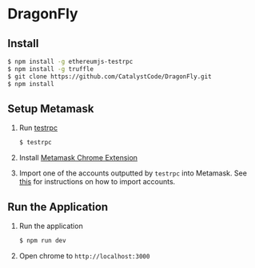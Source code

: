 # DragonFly

## Install

```bash
$ npm install -g ethereumjs-testrpc
$ npm install -g truffle
$ git clone https://github.com/CatalystCode/DragonFly.git
$ npm install
```

## Setup Metamask

1. Run [testrpc](https://github.com/ethereumjs/testrpc)
    ```bash
    $ testrpc
    ```

2. Install [Metamask Chrome Extension](https://chrome.google.com/webstore/detail/metamask/nkbihfbeogaeaoehlefnkodbefgpgknn)
3. Import one of the accounts outputted by `testrpc` into Metamask. See [this](http://metamask.consensyssupport.happyfox.com/kb/article/7-importing-accounts) for instructions on how to import accounts.

## Run the Application

1. Run the application
    ```bash
    $ npm run dev
    ```
2. Open chrome to `http://localhost:3000`

